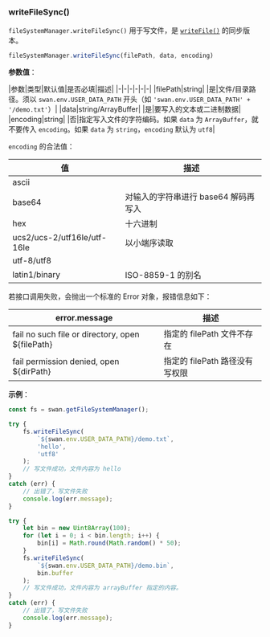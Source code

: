### writeFileSync()

`fileSystemManager.writeFileSync()` 用于写文件，是 [`writeFile()`](#writeFile) 的同步版本。

```js
fileSystemManager.writeFileSync(filePath, data, encoding)
```

**参数值**：

|参数|类型|默认值|是否必填|描述|
|-|-|-|-|-|-|
|filePath|string| |是|文件/目录路径。须以 `swan.env.USER_DATA_PATH` 开头（如 `'swan.env.USER_DATA_PATH' + '/demo.txt'`）|
|data|string/ArrayBuffer| |是|要写入的文本或二进制数据|
|encoding|string| |否|指定写入文件的字符编码。如果 `data` 为 `ArrayBuffer`，就不要传入 `encoding`。如果 `data` 为 `string`，`encoding` 默认为 `utf8`|

`encoding` 的合法值：

|值|描述|
|-|-|
|ascii| |
|base64|对输入的字符串进行 base64 解码再写入|
|hex|十六进制|
|ucs2/ucs-2/utf16le/utf-16le|以小端序读取|
|utf-8/utf8| |
|latin1/binary|ISO-8859-1 的别名|

若接口调用失败，会抛出一个标准的 Error 对象，报错信息如下：

|error.message|描述|
|-|-|
|fail no such file or directory, open ${filePath}|指定的 filePath 文件不存在|
|fail permission denied, open ${dirPath}|指定的 filePath 路径没有写权限|

**示例**：

```js
const fs = swan.getFileSystemManager();

try {
    fs.writeFileSync(
        `${swan.env.USER_DATA_PATH}/demo.txt`,
        'hello',
        'utf8'
    );
    // 写文件成功，文件内容为 hello
}
catch (err) {
    // 出错了，写文件失败
    console.log(err.message);
}

try {
    let bin = new Uint8Array(100);
    for (let i = 0; i < bin.length; i++) {
        bin[i] = Math.round(Math.random() * 50);
    }
    fs.writeFileSync(
        `${swan.env.USER_DATA_PATH}/demo.bin`,
        bin.buffer
    );
    // 写文件成功，文件内容为 arrayBuffer 指定的内容。
}
catch (err) {
    // 出错了，写文件失败
    console.log(err.message);
}
```
